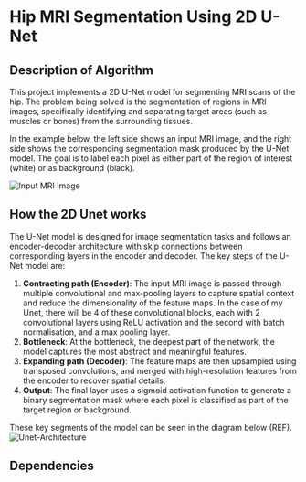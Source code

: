 # Hip MRI Segmentation Using 2D U-Net 
## Description of Algorithm
This project implements a 2D U-Net model for segmenting MRI scans of the hip. The problem being solved is the segmentation of regions in MRI images, specifically identifying and separating target areas (such as muscles or bones) from the surrounding tissues.

In the example below, the left side shows an input MRI image, and the right side shows the corresponding segmentation mask produced by the U-Net model. The goal is to label each pixel as either part of the region of interest (white) or as background (black).

![Input MRI Image](images/image_mask_0.png)

## How the 2D Unet works

The U-Net model is designed for image segmentation tasks and follows an encoder-decoder architecture with skip connections between corresponding layers in the encoder and decoder. The key steps of the U-Net model are:

1. **Contracting path (Encoder)**: The input MRI image is passed through multiple convolutional and max-pooling layers to capture spatial context and reduce the dimensionality of the feature maps. In the case of my Unet, there will be 4 of these convolutional blocks, each with 2 convolutional layers using ReLU activation and the second with batch normalisation, and a max pooling layer.
2. **Bottleneck**: At the bottleneck, the deepest part of the network, the model captures the most abstract and meaningful features.
3. **Expanding path (Decoder)**: The feature maps are then upsampled using transposed convolutions, and merged with high-resolution features from the encoder to recover spatial details.
4. **Output**: The final layer uses a sigmoid activation function to generate a binary segmentation mask where each pixel is classified as part of the target region or background.

These key segments of the model can be seen in the diagram below (REF).
![Unet-Architecture](images/unet_architecture.png)




## Dependencies 